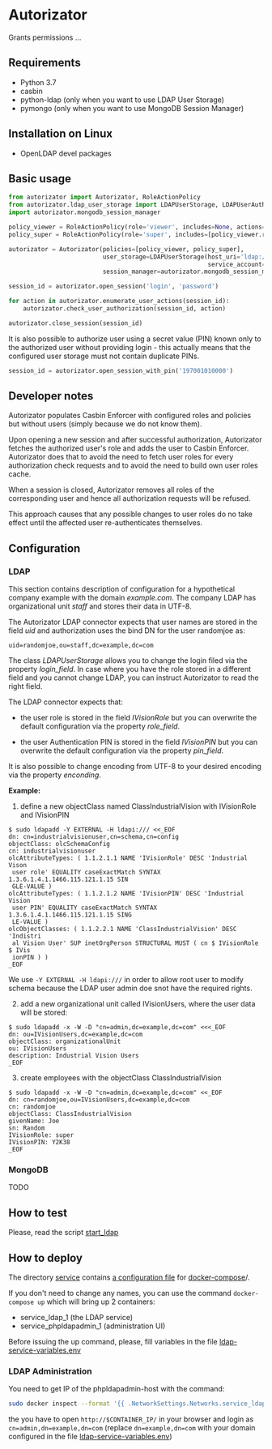 # Autorizator

Grants permissions ...

## Requirements

 - Python 3.7
 - casbin
 - python-ldap (only when you want to use LDAP User Storage)
 - pymongo (only when you want to use MongoDB Session Manager)

## Installation on Linux

 - OpenLDAP devel packages

## Basic usage

```python
from autorizator import Autorizator, RoleActionPolicy
from autorizator.ldap_user_storage import LDAPUserStorage, LDAPUserAuth
import autorizator.mongodb_session_manager

policy_viewer = RoleActionPolicy(role='viewer', includes=None, actions=['open', 'list'])
policy_super = RoleActionPolicy(role='super', includes=[policy_viewer.role], actions=['add', 'remove'])

autorizator = Autorizator(policies=[policy_viewer, policy_super],
                          user_storage=LDAPUserStorage(host_uri='ldap://172.17.0.2', org_unit='People', domain='example.com',
                                                       service_account=LDAPUserAuth('admin', 'password'))
                          session_manager=autorizator.mongodb_session_manager.from_connection_string('172.17.0.3', 'auditing'))

session_id = autorizator.open_session('login', 'password')

for action in autorizator.enumerate_user_actions(session_id):
    autorizator.check_user_authorization(session_id, action)

autorizator.close_session(session_id)
```

It is also possible to authorize user using a secret value (PIN) known only to
the authorized user without providing login - this actually means that
the configured user storage must not contain duplicate PINs.

```python
session_id = autorizator.open_session_with_pin('197001010000')
```

## Developer notes

Autorizator populates Casbin Enforcer with configured roles and policies but
without users (simply because we do not know them).

Upon opening a new session and after successful authorization, Autorizator
fetches the authorized user's role and adds the user to Casbin Enforcer.
Autorizator does that to avoid the need to fetch user roles for every
authorization check requests and to avoid the need to build own user roles
cache.

When a session is closed, Autorizator removes all roles of the corresponding
user and hence all authorization requests will be refused.

This approach causes that any possible changes to user roles do no take effect
until the affected user re-authenticates themselves.

## Configuration

### LDAP

This section contains description of configuration for a hypothetical company
example with the domain *example.com*. The company LDAP has organizational unit
*staff* and stores their data in UTF-8.

The Autorizator LDAP connector expects that user names are stored in
the field *uid* and authorization uses the bind DN for the user randomjoe
as:

    uid=randomjoe,ou=staff,dc=example,dc=com

The class *LDAPUserStorage* allows you to change the login filed via
the property *login_field*. In case where you have the role stored
in a different field and you cannot change LDAP, you can instruct Autorizator
to read the right field.

The LDAP connector expects that:

- the user role is stored in the field *IVisionRole* but you can overwrite the
  default configuration via the property *role_field*.

- the user Authentication PIN is stored in the field *IVisionPIN*
  but you can overwrite the default configuration via the property *pin_field*.

It is also possible to change encoding from UTF-8 to your desired 
encoding via the property *enconding*.

**Example:**

1. define a new objectClass named ClassIndustrialVision with IVisionRole and
   IVisionPIN

```
$ sudo ldapadd -Y EXTERNAL -H ldapi:/// <<_EOF
dn: cn=industrialvisionuser,cn=schema,cn=config
objectClass: olcSchemaConfig
cn: industrialvisionuser
olcAttributeTypes: ( 1.1.2.1.1 NAME 'IVisionRole' DESC 'Industrial Vison 
 user role' EQUALITY caseExactMatch SYNTAX 1.3.6.1.4.1.1466.115.121.1.15 SIN
 GLE-VALUE )
olcAttributeTypes: ( 1.1.2.1.2 NAME 'IVisionPIN' DESC 'Industrial Vision 
 user PIN' EQUALITY caseExactMatch SYNTAX 1.3.6.1.4.1.1466.115.121.1.15 SING
 LE-VALUE )
olcObjectClasses: ( 1.1.2.2.1 NAME 'ClassIndustrialVision' DESC 'Indistri
 al Vision User' SUP inetOrgPerson STRUCTURAL MUST ( cn $ IVisionRole $ IVis
 ionPIN ) )
_EOF
```

We use `-Y EXTERNAL -H ldapi:///` in order to allow root user to modify
schema because the LDAP user admin doe snot have the required rights.

2. add a new organizational unit called IVisionUsers, where the user data will
   be stored:

```
$ sudo ldapadd -x -W -D "cn=admin,dc=example,dc=com" <<<_EOF
dn: ou=IVisionUsers,dc=example,dc=com
objectClass: organizationalUnit
ou: IVisionUsers
description: Industrial Vision Users
_EOF
```

3. create employees with the objectClass ClassIndustrialVision

```
$ sudo ldapadd -x -W -D "cn=admin,dc=example,dc=com" <<_EOF
dn: cn=randomjoe,ou=IVisionUsers,dc=example,dc=com
cn: randomjoe
objectClass: ClassIndustrialVision
givenName: Joe
sn: Random
IVisionRole: super
IVisionPIN: Y2K38
_EOF
```

### MongoDB

TODO

## How to test

Please, read the script [start_ldap](tests/system/start_ldap)

## How to deploy

The directory [service](service) contains [a configuration file](service/docker-compose.yml)
for [docker-compose](https://docs.docker.com/compose/)/.

If you don't need to change any names, you can use the command
`docker-compose up` which will bring up 2 containers:

- service_ldap_1 (the LDAP service)
- service_phpldapadmin_1 (administration UI)

Before issuing the up command, please, fill variables in
the file [ldap-service-variables.env](service/ldap-service-variables.env)

### LDAP Administration

You need to get IP of the phpldapadmin-host with the command:

```bash
sudo docker inspect --format '{{ .NetworkSettings.Networks.service_ldapnet.IPAddress }}' service_phpldapadmin_1
```

the you have to open `http://$CONTAINER_IP/` in your browser and login as `cn=admin,dn=example,dn=com`
(replace `dn=example,dn=com` with your domain configured in the file [ldap-service-variables.env](service/ldap-service-variables.env))
